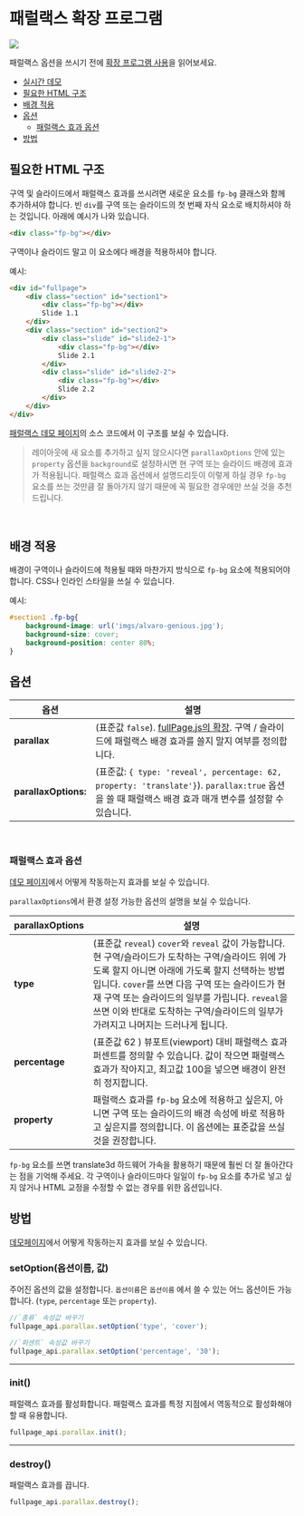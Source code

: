 # 패럴랙스 확장 프로그램

![](https://cloud.githubusercontent.com/assets/1706326/23580315/f28edab4-00f6-11e7-90f9-81ffafd77b0e.gif)

패럴랙스 옵션을 쓰시기 전에 [확장 프로그램 사용](https://github.com/alvarotrigo/fullPage.js/tree/dev/lang/korean#%ED%99%95%EC%9E%A5-%ED%94%84%EB%A1%9C%EA%B7%B8%EB%9E%A8-%EC%82%AC%EC%9A%A9)을 읽어보세요.
- [실시간 데모](http://alvarotrigo.com/fullPage/extensions/parallax.html)
- [필요한 HTML 구조](#%ED%95%84%EC%9A%94%ED%95%9C-html-%EA%B5%AC%EC%A1%B0)
- [배경 적용](#%EB%B0%B0%EA%B2%BD-%EC%A0%81%EC%9A%A9)
- [옵션](#%EC%98%B5%EC%85%98)
  - [패럴랙스 효과 옵션](#%ED%8C%A8%EB%9F%B4%EB%9E%99%EC%8A%A4-%ED%9A%A8%EA%B3%BC-%EC%98%B5%EC%85%98)
- [방법](#%EB%B0%A9%EB%B2%95)

## 필요한 HTML 구조
구역 및 슬라이드에서 패럴랙스 효과를 쓰시려면 새로운 요소를 `fp-bg` 클래스와 함께 추가하셔야 합니다. 빈 `div`를 구역 또는 슬라이드의 첫 번째 자식 요소로 배치하셔야 하는 것입니다. 아래에 예시가 나와 있습니다.

```html
<div class="fp-bg"></div>
```

구역이나 슬라이드 말고 이 요소에다 배경을 적용하셔야 합니다.

예시:
```html
<div id="fullpage">
    <div class="section" id="section1">
        <div class="fp-bg"></div>
        Slide 1.1
    </div>
    <div class="section" id="section2">
        <div class="slide" id="slide2-1">
            <div class="fp-bg"></div>
            Slide 2.1
        </div>
        <div class="slide" id="slide2-2">
            <div class="fp-bg"></div>
            Slide 2.2
        </div>
    </div>
</div>
```

[패럴랙스 데모 페이지](http://alvarotrigo.com/fullPage/extensions/parallax.html)의 소스 코드에서 이 구조를 보실 수 있습니다.

> 레이아웃에 새 요소를 추가하고 싶지 않으시다면 `parallaxOptions` 안에 있는 `property` 옵션을 `background`로 설정하시면 현 구역 또는 슬라이드 배경에 효과가 적용됩니다.
> 패럴랙스 효과 옵션에서 설명드리듯이 이렇게 하실 경우 `fp-bg` 요소를 쓰는 것만큼 잘 돌아가지 않기 때문에 꼭 필요한 경우에만 쓰실 것을 추천드립니다.

<br>

## 배경 적용
배경이 구역이나 슬라이드에 적용될 때와 마찬가지 방식으로 `fp-bg` 요소에 적용되어야 합니다.
CSS나 인라인 스타일을 쓰실 수 있습니다.

예시:
```css
#section1 .fp-bg{
    background-image: url('imgs/alvaro-genious.jpg');
    background-size: cover;
    background-position: center 80%;
}
```
## 옵션

| 옵션  | 설명 |
| ------------- | ------------- |
| **parallax**  | (표준값 `false`). [fullPage.js의 확장](http://alvarotrigo.com/fullPage/extensions/). 구역 / 슬라이드에 패럴랙스 배경 효과를 쓸지 말지 여부를 정의합니다.  |
| **parallaxOptions:**   | (표준값: `{ type: 'reveal', percentage: 62, property: 'translate'}`). `parallax:true` 옵션을 쓸 때 패럴랙스 배경 효과 매개 변수를 설정할 수 있습니다.  |
<br>

### 패럴랙스 효과 옵션

[데모 페이지](http://alvarotrigo.com/fullPage/extensions/parallax.html)에서 어떻게 작동하는지 효과를 보실 수 있습니다.

`parallaxOptions`에서 환경 설정 가능한 옵션의 설명을 보실 수 있습니다.

| parallaxOptions  |설명 |
| ------------- | ------------- |
| **type**  | (표준값 `reveal`) `cover`와 `reveal` 값이 가능합니다. 현 구역/슬라이드가 도착하는 구역/슬라이드 위에 가도록 할지 아니면 아래에 가도록 할지 선택하는 방법입니다. `cover`를 쓰면 다음 구역 또는 슬라이드가 현재 구역 또는 슬라이드의 일부를 가립니다. `reveal`을 쓰면 이와 반대로 도착하는 구역/슬라이드의 일부가 가려지고 나머지는 드러나게 됩니다.  |
| **percentage**  | (표준값 62 ) 뷰포트(viewport) 대비 패럴랙스 효과 퍼센트를 정의할 수 있습니다. 값이 작으면 패럴랙스 효과가 작아지고, 최고값 100을 넣으면 배경이 완전히 정지합니다.   |
| **property** | 패럴랙스 효과를 `fp-bg` 요소에 적용하고 싶은지, 아니면 구역 또는 슬라이드의 배경 속성에 바로 적용하고 싶은지를 정의합니다. 이 옵션에는 표준값을 쓰실 것을 권장합니다.|

`fp-bg` 요소를 쓰면 translate3d 하드웨어 가속을 활용하기 때문에 훨씬 더 잘 돌아간다는 점을 기억해 주세요. 각 구역이나 슬라이드마다 일일이 `fp-bg` 요소를 추가로 넣고 싶지 않거나 HTML 교정을 수정할 수 없는 경우를 위한 옵션입니다.

## 방법
[데모페이지](http://alvarotrigo.com/fullPage/extensions/parallax.html)에서 어떻게 작동하는지 효과를 보실 수 있습니다.

### setOption(옵션이름, 값)
주어진 옵션의 값을 설정합니다. `옵션이름`은 `옵션이름` 에서 쓸 수 있는 어느 옵션이든 가능합니다. (`type`, `percentage` 또는 `property`).
```javascript
//`종류` 속성값 바꾸기
fullpage_api.parallax.setOption('type', 'cover');

//`퍼센트` 속성값 바꾸기
fullpage_api.parallax.setOption('percentage', '30');
```
---

### init()
패럴랙스 효과를 활성화합니다. 패럴랙스 효과를 특정 지점에서 역동적으로 활성화해야 할 때 유용합니다.
```javascript
fullpage_api.parallax.init();
```
---
### destroy()
패럴랙스 효과를 끕니다.
```javascript
fullpage_api.parallax.destroy();
```


